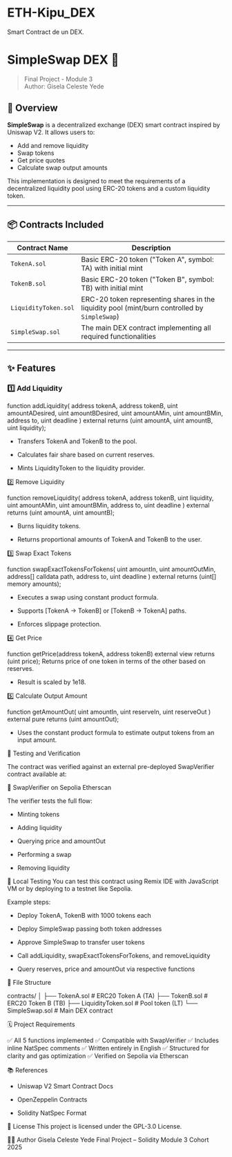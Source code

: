 # ETH-Kipu_DEX
Smart Contract de un DEX.

# SimpleSwap DEX 💱

> Final Project - Module 3  
> Author: Gisela Celeste Yede

## 🧠 Overview

**SimpleSwap** is a decentralized exchange (DEX) smart contract inspired by Uniswap V2. It allows users to:

- Add and remove liquidity
- Swap tokens
- Get price quotes
- Calculate swap output amounts

This implementation is designed to meet the requirements of a decentralized liquidity pool using ERC-20 tokens and a custom liquidity token.

---

## 📦 Contracts Included

| Contract Name        | Description                                                                                   |
|----------------------|-----------------------------------------------------------------------------------------------|
| `TokenA.sol`         | Basic ERC-20 token ("Token A", symbol: TA) with initial mint                                  |
| `TokenB.sol`         | Basic ERC-20 token ("Token B", symbol: TB) with initial mint                                  |
| `LiquidityToken.sol` | ERC-20 token representing shares in the liquidity pool (mint/burn controlled by `SimpleSwap`) |
| `SimpleSwap.sol`     | The main DEX contract implementing all required functionalities                               |

---

## ✨ Features


### 1️⃣ Add Liquidity

function addLiquidity(
    address tokenA,
    address tokenB,
    uint amountADesired,
    uint amountBDesired,
    uint amountAMin,
    uint amountBMin,
    address to,
    uint deadline
) external returns (uint amountA, uint amountB, uint liquidity);

* Transfers TokenA and TokenB to the pool.

* Calculates fair share based on current reserves.

* Mints LiquidityToken to the liquidity provider.


2️⃣ Remove Liquidity

function removeLiquidity(
    address tokenA,
    address tokenB,
    uint liquidity,
    uint amountAMin,
    uint amountBMin,
    address to,
    uint deadline
) external returns (uint amountA, uint amountB);

* Burns liquidity tokens.

* Returns proportional amounts of TokenA and TokenB to the user.


3️⃣ Swap Exact Tokens

function swapExactTokensForTokens(
    uint amountIn,
    uint amountOutMin,
    address[] calldata path,
    address to,
    uint deadline
) external returns (uint[] memory amounts);

* Executes a swap using constant product formula.

* Supports [TokenA → TokenB] or [TokenB → TokenA] paths.

* Enforces slippage protection.


4️⃣ Get Price

function getPrice(address tokenA, address tokenB) external view returns (uint price);
Returns price of one token in terms of the other based on reserves.

* Result is scaled by 1e18.

5️⃣ Calculate Output Amount

function getAmountOut(
    uint amountIn,
    uint reserveIn,
    uint reserveOut
) external pure returns (uint amountOut);

* Uses the constant product formula to estimate output tokens from an input amount.



🔧 Testing and Verification

The contract was verified against an external pre-deployed SwapVerifier contract available at:

🔗 SwapVerifier on Sepolia Etherscan

The verifier tests the full flow:

- Minting tokens

- Adding liquidity

- Querying price and amountOut

- Performing a swap

- Removing liquidity



🧪 Local Testing
You can test this contract using Remix IDE with JavaScript VM or by deploying to a testnet like Sepolia.

Example steps:

- Deploy TokenA, TokenB with 1000 tokens each

- Deploy SimpleSwap passing both token addresses

- Approve SimpleSwap to transfer user tokens

- Call addLiquidity, swapExactTokensForTokens, and removeLiquidity

- Query reserves, price and amountOut via respective functions



📁 File Structure

contracts/
│
├── TokenA.sol          # ERC20 Token A (TA)
├── TokenB.sol          # ERC20 Token B (TB)
├── LiquidityToken.sol  # Pool token (LT)
└── SimpleSwap.sol      # Main DEX contract


🗓 Project Requirements

✅ All 5 functions implemented
✅ Compatible with SwapVerifier
✅ Includes inline NatSpec comments
✅ Written entirely in English
✅ Structured for clarity and gas optimization
✅ Verified on Sepolia via Etherscan



📚 References
- Uniswap V2 Smart Contract Docs

- OpenZeppelin Contracts

- Solidity NatSpec Format



🧾 License
This project is licensed under the GPL-3.0 License.



👩‍💻 Author
Gisela Celeste Yede
Final Project – Solidity Module 3
Cohort 2025

